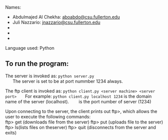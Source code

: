 Names: 
- Abdulmajed Al Chekha: aboabdo@csu.fullerton.edu
- Juli Nazzario: jnazzario@csu.fullerton.edu
-
-
-
Language used: Python

## To run the program:
The server is invoked as: `python server.py`<br>&nbsp;&nbsp;&nbsp;&nbsp;&nbsp;&nbsp;The server is set to be at port nummber 1234 always.

The ftp client is invoked as: `python client.py <server machine> <server port>`
&nbsp;&nbsp;&nbsp;&nbsp;&nbsp;&nbsp;For example: `python client.py localhost 1234`
<server machine> is the domain name of the server (localhost). 
&nbsp;&nbsp;&nbsp;&nbsp;&nbsp;&nbsp; <server port> is the port number of server (1234)
    
Upon connecting to the server, the client prints out ftp>, which allows the user to execute the following commands:  
      ftp> get <filename> (downloads file <file name> from the server)
      ftp> put <filename> (uploads file <file name> to the server)
      ftp> ls(lists files on theserver)
      ftp> quit (disconnects from the server and exits)
